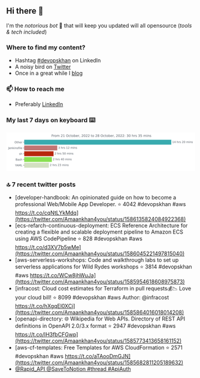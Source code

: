 <!--- [![Hits](https://hits.seeyoufarm.com/api/count/incr/badge.svg?url=https%3A%2F%2Fgithub.com%2Fakhan4u%2Fhit-counter&count_bg=%2379C83D&title_bg=%23555555&icon=&icon_color=%23E7E7E7&title=visits&edge_flat=false)](https://hits.seeyoufarm.com) --->

## Hi there 👋

I'm the _notorious bot_ 🤣 that will keep you updated will all opensource (_tools & tech included_) 

### Where to find my content?

* Hashtag [#devopskhan](https://www.linkedin.com/feed/hashtag/devopskhan) on LinkedIn
* A noisy bird on [Twitter](https://twitter.com/Amaankhan4you)
* Once in a great while I [blog](https://linuxparrot.com) 


### 📫 **How to reach me**

* Preferably [LinkedIn](https://www.linkedin.com/in/amaan-khan-linux-ninja)

### My last 7 days on keyboard ⌨️

<img src="https://github.com/akhan4u/akhan4u/blob/main/images/stat.svg" alt="Amaan's Wakatime Activity!"/>

### 🔝 7 recent twitter posts
<!-- DEVDOJO:START -->
- [developer-handbook: An opinionated guide on how to become a professional Web/Mobile App Developer.
⭐️ 4042
#devopskhan #aws
https://t.co/cqNtLYkMdq](https://twitter.com/Amaankhan4you/status/1586135824084922368)
- [ecs-refarch-continuous-deployment: ECS Reference Architecture for creating a flexible and scalable deployment pipeline to Amazon ECS using AWS CodePipeline
⭐️ 828
#devopskhan #aws
https://t.co/d3XV7b5wMe](https://twitter.com/Amaankhan4you/status/1586045221497815040)
- [aws-serverless-workshops: Code and walkthrough labs to set up serverless applications for Wild Rydes workshops
⭐️ 3814
#devopskhan #aws
https://t.co/WCw8jhWuJa](https://twitter.com/Amaankhan4you/status/1585954618608975873)
- [infracost: Cloud cost estimates for Terraform in pull requests💰📉 Love your cloud bill!
⭐️ 8099
#devopskhan #aws
Author: @infracost
https://t.co/hXgqEl0XCi](https://twitter.com/Amaankhan4you/status/1585864016018014208)
- [openapi-directory: 🌐 Wikipedia for Web APIs. Directory of REST API definitions in OpenAPI 2.0/3.x format
⭐️ 2947
#devopskhan #aws
https://t.co/IH3fbCFGwp](https://twitter.com/Amaankhan4you/status/1585773413658161152)
- [aws-cf-templates: Free Templates for AWS CloudFormation
⭐️ 2571
#devopskhan #aws
https://t.co/aTAooDmGJN](https://twitter.com/Amaankhan4you/status/1585682811205189632)
- [@Rapid_API @SaveToNotion #thread #ApiAuth](https://twitter.com/Amaankhan4you/status/1585626814659297282)
<!-- DEVDOJO:END -->

<!-- ![Amaan's GitHub stats](https://github-readme-stats.vercel.app/api?username=akhan4u&count_private=true&show_icons=true&hide=contribs) -->
